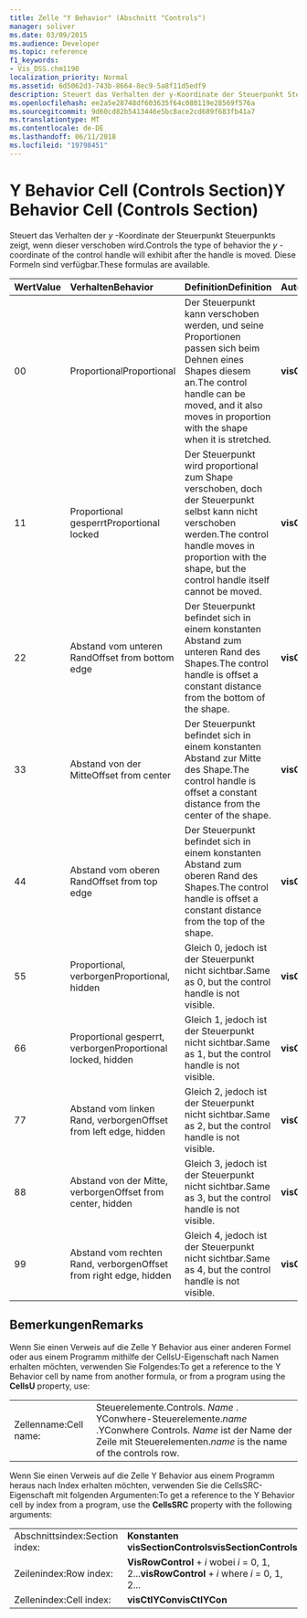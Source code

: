 ```yaml
---
title: Zelle "Y Behavior" (Abschnitt "Controls")
manager: soliver
ms.date: 03/09/2015
ms.audience: Developer
ms.topic: reference
f1_keywords:
- Vis_DSS.chm1190
localization_priority: Normal
ms.assetid: 6d5062d3-743b-8664-8ec9-5a8f11d5edf9
description: Steuert das Verhalten der y-Koordinate der Steuerpunkt Steuerpunkts zeigt, wenn dieser verschoben wird. Diese Formeln sind verfügbar.
ms.openlocfilehash: ee2a5e28748df603635f64c080119e28569f576a
ms.sourcegitcommit: 9d60cd82b5413446e5bc8ace2cd689f683fb41a7
ms.translationtype: MT
ms.contentlocale: de-DE
ms.lasthandoff: 06/11/2018
ms.locfileid: "19798451"
---
```

# <a name="y-behavior-cell-controls-section"></a><span data-ttu-id="f7b71-104">Y Behavior Cell (Controls Section)</span><span class="sxs-lookup"><span data-stu-id="f7b71-104">Y Behavior Cell (Controls Section)</span></span>

<span data-ttu-id="f7b71-105">Steuert das Verhalten der *y* -Koordinate der Steuerpunkt Steuerpunkts zeigt, wenn dieser verschoben wird.</span><span class="sxs-lookup"><span data-stu-id="f7b71-105">Controls the type of behavior the  *y*  -coordinate of the control handle will exhibit after the handle is moved.</span></span> <span data-ttu-id="f7b71-106">Diese Formeln sind verfügbar.</span><span class="sxs-lookup"><span data-stu-id="f7b71-106">These formulas are available.</span></span> 
  
|<span data-ttu-id="f7b71-107">**Wert**</span><span class="sxs-lookup"><span data-stu-id="f7b71-107">**Value**</span></span>|<span data-ttu-id="f7b71-108">**Verhalten**</span><span class="sxs-lookup"><span data-stu-id="f7b71-108">**Behavior**</span></span>|<span data-ttu-id="f7b71-109">**Definition**</span><span class="sxs-lookup"><span data-stu-id="f7b71-109">**Definition**</span></span>|<span data-ttu-id="f7b71-110">**Automatisierungskonstante**</span><span class="sxs-lookup"><span data-stu-id="f7b71-110">**Automation constant**</span></span>|
|:-----|:-----|:-----|:-----|
| <span data-ttu-id="f7b71-111">0</span><span class="sxs-lookup"><span data-stu-id="f7b71-111">0</span></span>  <br/> | <span data-ttu-id="f7b71-112">Proportional</span><span class="sxs-lookup"><span data-stu-id="f7b71-112">Proportional</span></span>  <br/> | <span data-ttu-id="f7b71-113">Der Steuerpunkt kann verschoben werden, und seine Proportionen passen sich beim Dehnen eines Shapes diesem an.</span><span class="sxs-lookup"><span data-stu-id="f7b71-113">The control handle can be moved, and it also moves in proportion with the shape when it is stretched.</span></span>  <br/> |<span data-ttu-id="f7b71-114">**visCtlProportional**</span><span class="sxs-lookup"><span data-stu-id="f7b71-114">**visCtlProportional**</span></span> <br/> |
| <span data-ttu-id="f7b71-115">1</span><span class="sxs-lookup"><span data-stu-id="f7b71-115">1</span></span>  <br/> | <span data-ttu-id="f7b71-116">Proportional gesperrt</span><span class="sxs-lookup"><span data-stu-id="f7b71-116">Proportional locked</span></span>  <br/> | <span data-ttu-id="f7b71-117">Der Steuerpunkt wird proportional zum Shape verschoben, doch der Steuerpunkt selbst kann nicht verschoben werden.</span><span class="sxs-lookup"><span data-stu-id="f7b71-117">The control handle moves in proportion with the shape, but the control handle itself cannot be moved.</span></span>  <br/> |<span data-ttu-id="f7b71-118">**visCtlLocked**</span><span class="sxs-lookup"><span data-stu-id="f7b71-118">**visCtlLocked**</span></span> <br/> |
| <span data-ttu-id="f7b71-119">2</span><span class="sxs-lookup"><span data-stu-id="f7b71-119">2</span></span>  <br/> | <span data-ttu-id="f7b71-120">Abstand vom unteren Rand</span><span class="sxs-lookup"><span data-stu-id="f7b71-120">Offset from bottom edge</span></span>  <br/> | <span data-ttu-id="f7b71-121">Der Steuerpunkt befindet sich in einem konstanten Abstand zum unteren Rand des Shapes.</span><span class="sxs-lookup"><span data-stu-id="f7b71-121">The control handle is offset a constant distance from the bottom of the shape.</span></span>  <br/> |<span data-ttu-id="f7b71-122">**visCtlOffsetMin**</span><span class="sxs-lookup"><span data-stu-id="f7b71-122">**visCtlOffsetMin**</span></span> <br/> |
| <span data-ttu-id="f7b71-123">3</span><span class="sxs-lookup"><span data-stu-id="f7b71-123">3</span></span>  <br/> | <span data-ttu-id="f7b71-124">Abstand von der Mitte</span><span class="sxs-lookup"><span data-stu-id="f7b71-124">Offset from center</span></span>  <br/> | <span data-ttu-id="f7b71-125">Der Steuerpunkt befindet sich in einem konstanten Abstand zur Mitte des Shape.</span><span class="sxs-lookup"><span data-stu-id="f7b71-125">The control handle is offset a constant distance from the center of the shape.</span></span>  <br/> |<span data-ttu-id="f7b71-126">**visCtlOffsetMid**</span><span class="sxs-lookup"><span data-stu-id="f7b71-126">**visCtlOffsetMid**</span></span> <br/> |
| <span data-ttu-id="f7b71-127">4</span><span class="sxs-lookup"><span data-stu-id="f7b71-127">4</span></span>  <br/> | <span data-ttu-id="f7b71-128">Abstand vom oberen Rand</span><span class="sxs-lookup"><span data-stu-id="f7b71-128">Offset from top edge</span></span>  <br/> | <span data-ttu-id="f7b71-129">Der Steuerpunkt befindet sich in einem konstanten Abstand zum oberen Rand des Shapes.</span><span class="sxs-lookup"><span data-stu-id="f7b71-129">The control handle is offset a constant distance from the top of the shape.</span></span>  <br/> |<span data-ttu-id="f7b71-130">**visCtlOffsetMax**</span><span class="sxs-lookup"><span data-stu-id="f7b71-130">**visCtlOffsetMax**</span></span> <br/> |
| <span data-ttu-id="f7b71-131">5</span><span class="sxs-lookup"><span data-stu-id="f7b71-131">5</span></span>  <br/> | <span data-ttu-id="f7b71-132">Proportional, verborgen</span><span class="sxs-lookup"><span data-stu-id="f7b71-132">Proportional, hidden</span></span>  <br/> | <span data-ttu-id="f7b71-133">Gleich 0, jedoch ist der Steuerpunkt nicht sichtbar.</span><span class="sxs-lookup"><span data-stu-id="f7b71-133">Same as 0, but the control handle is not visible.</span></span>  <br/> |<span data-ttu-id="f7b71-134">**visCtlProportionalHidden**</span><span class="sxs-lookup"><span data-stu-id="f7b71-134">**visCtlProportionalHidden**</span></span> <br/> |
| <span data-ttu-id="f7b71-135">6</span><span class="sxs-lookup"><span data-stu-id="f7b71-135">6</span></span>  <br/> | <span data-ttu-id="f7b71-136">Proportional gesperrt, verborgen</span><span class="sxs-lookup"><span data-stu-id="f7b71-136">Proportional locked, hidden</span></span>  <br/> | <span data-ttu-id="f7b71-137">Gleich 1, jedoch ist der Steuerpunkt nicht sichtbar.</span><span class="sxs-lookup"><span data-stu-id="f7b71-137">Same as 1, but the control handle is not visible.</span></span>  <br/> |<span data-ttu-id="f7b71-138">**visCtlLockedHiddenv**</span><span class="sxs-lookup"><span data-stu-id="f7b71-138">**visCtlLockedHiddenv**</span></span> <br/> |
| <span data-ttu-id="f7b71-139">7</span><span class="sxs-lookup"><span data-stu-id="f7b71-139">7</span></span>  <br/> | <span data-ttu-id="f7b71-140">Abstand vom linken Rand, verborgen</span><span class="sxs-lookup"><span data-stu-id="f7b71-140">Offset from left edge, hidden</span></span>  <br/> | <span data-ttu-id="f7b71-141">Gleich 2, jedoch ist der Steuerpunkt nicht sichtbar.</span><span class="sxs-lookup"><span data-stu-id="f7b71-141">Same as 2, but the control handle is not visible.</span></span>  <br/> |<span data-ttu-id="f7b71-142">**visCtlOffsetMinHidden**</span><span class="sxs-lookup"><span data-stu-id="f7b71-142">**visCtlOffsetMinHidden**</span></span> <br/> |
| <span data-ttu-id="f7b71-143">8</span><span class="sxs-lookup"><span data-stu-id="f7b71-143">8</span></span>  <br/> | <span data-ttu-id="f7b71-144">Abstand von der Mitte, verborgen</span><span class="sxs-lookup"><span data-stu-id="f7b71-144">Offset from center, hidden</span></span>  <br/> | <span data-ttu-id="f7b71-145">Gleich 3, jedoch ist der Steuerpunkt nicht sichtbar.</span><span class="sxs-lookup"><span data-stu-id="f7b71-145">Same as 3, but the control handle is not visible.</span></span>  <br/> |<span data-ttu-id="f7b71-146">**visCtlOffsetMidHidden**</span><span class="sxs-lookup"><span data-stu-id="f7b71-146">**visCtlOffsetMidHidden**</span></span> <br/> |
| <span data-ttu-id="f7b71-147">9</span><span class="sxs-lookup"><span data-stu-id="f7b71-147">9</span></span>  <br/> | <span data-ttu-id="f7b71-148">Abstand vom rechten Rand, verborgen</span><span class="sxs-lookup"><span data-stu-id="f7b71-148">Offset from right edge, hidden</span></span>  <br/> | <span data-ttu-id="f7b71-149">Gleich 4, jedoch ist der Steuerpunkt nicht sichtbar.</span><span class="sxs-lookup"><span data-stu-id="f7b71-149">Same as 4, but the control handle is not visible.</span></span>  <br/> |<span data-ttu-id="f7b71-150">**visCtlOffsetMaxHidden**</span><span class="sxs-lookup"><span data-stu-id="f7b71-150">**visCtlOffsetMaxHidden**</span></span> <br/> |
   
## <a name="remarks"></a><span data-ttu-id="f7b71-151">Bemerkungen</span><span class="sxs-lookup"><span data-stu-id="f7b71-151">Remarks</span></span>

<span data-ttu-id="f7b71-152">Wenn Sie einen Verweis auf die Zelle Y Behavior aus einer anderen Formel oder aus einem Programm mithilfe der CellsU-Eigenschaft nach Namen erhalten möchten, verwenden Sie Folgendes:</span><span class="sxs-lookup"><span data-stu-id="f7b71-152">To get a reference to the Y Behavior cell by name from another formula, or from a program using the **CellsU** property, use:</span></span> 
  
|||
|:-----|:-----|
| <span data-ttu-id="f7b71-153">Zellenname:</span><span class="sxs-lookup"><span data-stu-id="f7b71-153">Cell name:</span></span>  <br/> | <span data-ttu-id="f7b71-154">Steuerelemente.</span><span class="sxs-lookup"><span data-stu-id="f7b71-154">Controls.</span></span>  <span data-ttu-id="f7b71-155">*Name* . YConwhere-Steuerelemente.</span><span class="sxs-lookup"><span data-stu-id="f7b71-155">*name*  .YConwhere Controls.</span></span>  <span data-ttu-id="f7b71-156">*Name* ist der Name der Zeile mit Steuerelementen.</span><span class="sxs-lookup"><span data-stu-id="f7b71-156">*name*  is the name of the controls row.</span></span>  <br/> |
   
<span data-ttu-id="f7b71-157">Wenn Sie einen Verweis auf die Zelle Y Behavior aus einem Programm heraus nach Index erhalten möchten, verwenden Sie die CellsSRC-Eigenschaft mit folgenden Argumenten:</span><span class="sxs-lookup"><span data-stu-id="f7b71-157">To get a reference to the Y Behavior cell by index from a program, use the **CellsSRC** property with the following arguments:</span></span> 
  
|||
|:-----|:-----|
| <span data-ttu-id="f7b71-158">Abschnittsindex:</span><span class="sxs-lookup"><span data-stu-id="f7b71-158">Section index:</span></span>  <br/> |<span data-ttu-id="f7b71-159">**Konstanten visSectionControls**</span><span class="sxs-lookup"><span data-stu-id="f7b71-159">**visSectionControls**</span></span> <br/> |
| <span data-ttu-id="f7b71-160">Zeilenindex:</span><span class="sxs-lookup"><span data-stu-id="f7b71-160">Row index:</span></span>  <br/> |<span data-ttu-id="f7b71-161">**VisRowControl** +  *i* wobei *i* = 0, 1, 2...</span><span class="sxs-lookup"><span data-stu-id="f7b71-161">**visRowControl** +  *i*            where  *i*  = 0, 1, 2...</span></span>  <br/> |
| <span data-ttu-id="f7b71-162">Zellenindex:</span><span class="sxs-lookup"><span data-stu-id="f7b71-162">Cell index:</span></span>  <br/> |<span data-ttu-id="f7b71-163">**visCtlYCon**</span><span class="sxs-lookup"><span data-stu-id="f7b71-163">**visCtlYCon**</span></span> <br/> |
   

